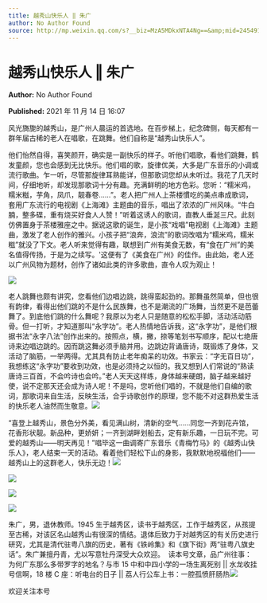 ```yaml
---
title: 越秀山快乐人 ‖ 朱广
author: No Author Found
source: http://mp.weixin.qq.com/s?__biz=MzA5MDkxNTA4Ng==&amp;mid=2454911705&amp;idx=1&amp;sn=55bedeaf984e378c8fcb8446f9faab94&amp;chksm=87a232b8b0d5bbae1f121e08c823dad7e5f4c2dff4912f8af0dc395e881f0e1e793917c46d9e#rd
---
```


# 越秀山快乐人 ‖ 朱广

**Author:** No Author Found

**Published:** 2021 年 11 月 14 日 16:07

风光旖旎的越秀山，是广州人晨运的首选地。在百步梯上，纪念碑侧，每天都有一群年届古稀的老人在唱歌，在跳舞。他们自称是“越秀山快乐人”。

他们怡然自得，喜笑颜开，确实是一副快乐的样子。听他们唱歌，看他们跳舞，鹤发童颜，您也会感到无比快乐。他们唱的歌，旋律优美，大多是广东音乐的小调或流行歌曲。乍一听，尽管那旋律耳熟能详，但那歌词您却从未听过。我花了几天时间，仔细地听，却发现那歌词十分有趣。充满鲜明的地方色彩。您听：“糯米鸡，糯米糍，芋角，凤爪，靓春卷……”。老人把广州人上茶楼慣吃的美点串成歌词，套用广东流行的电视剧《上海滩》主题曲的音乐，唱出了浓浓的广州风味。“牛白腩，整多碟，重有烧买好食人人赞！”听着这诱人的歌词，直教人垂涎三尺。此刻仿佛置身于茶楼雅座之中。据说这歌的诞生，是小孩“戏唱”电视剧《上海滩》主题曲，激发了老人创作的雅兴。小孩子把“浪奔，浪流”的歌词改唱为“糯米鸡，糯米糍”就没了下文。老人听来觉得有趣，联想到广州有美食无数，有“食在广州”的美名值得传扬，于是为之续写。'这便有了《美食在广州》的佳作。由此始，老人还以广州风物为题材，创作了诸如此类的许多歌曲，直令人叹为观止！

![](https://mmbiz.qpic.cn/mmbiz_jpg/PJWG74pLsMbTltnD32OMq6uicLKYaRJrC4LV3VG2YjmaW69IWzn7vhvZaXqLLia06MFs93x2iaROnGWOenDzYlXBg/640)

老人跳舞也颇有讲究，您看他们边唱边跳，跳得蛮起劲的。那舞虽然简单，但也很有韵律，看得出他们跳的不是什么民族舞，也不是潮流的广场舞，当然更不是芭蕾舞了。到底他们跳的什么舞呢？我原以为老人只是随意的松松手脚，活动活动筋骨。但一打听，才知道那叫“永字功”。老人热情地告诉我，这“永字功”，是他们根据书法“永字八法”创作出来的。按照点，横，撇，捺等笔划书写顺序，配以七绝唐诗来边唱边跳的。因而跳这舞必须手脑并用。边跳边背诵唐诗，既锻炼了身体，又活动了脑筋，一举两得。尤其具有防止老年痴呆的功效。书家云：“字无百日功”，我想练这“永字功”要收到功效，也是必须持之以恒的。我又想到人们常说的“熟读唐诗三百首，不会吟诗也会吟。”老人天天这样练，身体越来硬朗，脑子越来越好使，说不定那天还会成为诗人呢！不是吗，您听他们唱的，不就是他们自编的歌词，那歌词来自生活，反映生活，合乎诗歌创作的原理，您不能不对这群热爱生活的快乐老人油然而生敬意。![](https://mmbiz.qpic.cn/mmbiz_gif/Ljib4So7yuWh2qIH0LwxHlJSyUehCbkZsJuutb7SmupzvcNZHzvGKgmZbTp7zv8zwq6LBzEVnVFTlW8XkyuwmdQ/640?wx_fmt=gif)

“喜登上越秀山，景色分外美，看见满山树，清新的空气……同您一齐到花卉馆，花香形状靓。新品种，更娇妍；一齐到湖畔划船去，定有新乐趣，一日玩不完。可爱的越秀山——明天再见！”唱毕这一曲调寄广东音乐《青梅竹马》的《越秀山快乐人》，老人结束一天的活动。看着他们轻松下山的身影，我默默地祝福他们——越秀山上的这群老人，快乐无边！![](https://mmbiz.qpic.cn/mmbiz_jpg/PJWG74pLsMbTltnD32OMq6uicLKYaRJrCBZC0XyEiaStvqYSk0eDmU0jicHqMrSNBGYrhHEw3qw7iciaib70mx0dFW6Q/640)

![](https://mmbiz.qpic.cn/mmbiz_png/Ljib4So7yuWiaVApYvfVr55A89WJmumiaQ7WgoKibvdw6rhjictV3JgcTdH2RoS627WqFpERTqNhpbYicJUTsO2Tpib2w/640?wx_fmt=png)

![](https://mmbiz.qpic.cn/mmbiz_gif/Ljib4So7yuWhEbJy5VJqCPUUSbaJdp2emDOFqB5xmFeO4w3aFUW508JScf04zEqFLSePfVFiaw3YCADhmiaEAcjUQ/640?wx_fmt=gif)

![](https://mmbiz.qpic.cn/mmbiz_jpg/PJWG74pLsMbTltnD32OMq6uicLKYaRJrC7L0UJNyRRDn7ic6Hic9u9pbiaUe4Eg6NnoNDrMx8aYFY9vkzCU4RhnEibQ/640)

朱广，男，退休教师。1945 生于越秀区，读书于越秀区，工作于越秀区，从孩提至古稀，对该区名山越秀山有很深的情结。退体后致力于对越秀区的有关历史进行研究，尤其是清代驻粤八旗的历史，著有《铁岭集》和《旗下街》两“驻粤八旗史话”。朱广兼擅丹青，尤以写意牡丹深受大众欢迎。  读本号文章，品广州往事：为何广东那么多带罗字的地名？与市 15 中和中四小学的一场生离死别 || 水龙收挂号信啊，18 楼 C 座：听电台的日子 || 荔人行公车上书：一腔孤愤肝肠热![](https://mmbiz.qpic.cn/mmbiz_gif/Ljib4So7yuWhEbJy5VJqCPUUSbaJdp2emDOFqB5xmFeO4w3aFUW508JScf04zEqFLSePfVFiaw3YCADhmiaEAcjUQ/640?wx_fmt=gif)

欢迎关注本号
